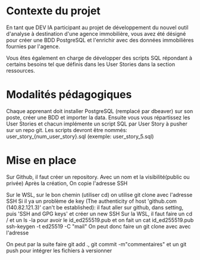# Contexte du projet
En tant que DEV IA participant au projet de développement du nouvel outil d'analyse à destination d'une agence immobilière, vous avez été désigné pour créer une BDD PostgreSQL et l'enrichir avec des données immobilières fournies par l'agence.

Vous êtes également en charge de développer des scripts SQL répondant à certains besoins tel que définis dans les User Stories dans la section ressources.

# Modalités pédagogiques

Chaque apprenant doit installer PostgreSQL (remplacé par dbeaver) sur son poste, créer une BDD et importer la data.
Ensuite vous vous répartissez les User Stories et chacun implémente un script SQL par User Story à pusher sur un repo git.
Les scripts devront être nommés: user_story_{num\_user\_story}.sql (exemple: user_story_5.sql)

# Mise en place

Sur Github, il faut créer un repository.
    Avec un nom et la visibilité(public ou privée)
Après la création, On copie l'adresse SSH

Sur le WSL, sur le bon chemin (utiliser cd)
    on utilise git clone avec l'adresse SSH
        Si il ya un problème de key (The authenticity of host 'github.com (140.82.121.3)' can't be established):
            il faut aller sur github, dans setting, puis 'SSH and GPG keys' et créer un new SSH
                Sur la WSL, il faut faire un cd / et un ls -la pour avoir le id_ed255519.pub et on fait un cat id_ed255519.pub
                ssh-keygen -t ed25519 -C "mail"
                On peut donc faire un git clone avec avec l'adresse


On peut par la suite faire git add ., git commit -m"commentaires" et un git push pour intégrer les fichiers à versionner
